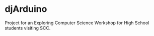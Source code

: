 # djArduino
Project for an Exploring Computer Science Workshop for High School students visiting SCC. 
